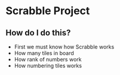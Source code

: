# Scrabble Project

## How do I do this?

- First we must know how Scrabble works
- How many tiles in board
- How rank of numbers work
- How numbering tiles works
